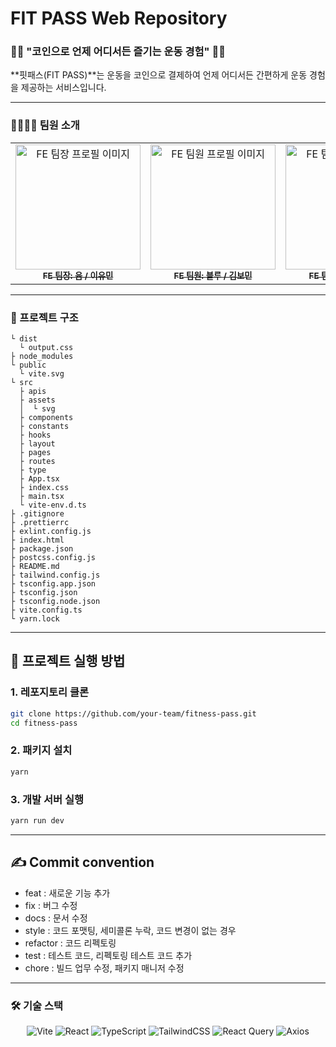 # FIT PASS Web Repository

### 🏋️‍♀️ "코인으로 언제 어디서든 즐기는 운동 경험" 🏋️‍♂️  
**핏패스(FIT PASS)**는 운동을 코인으로 결제하여 언제 어디서든 간편하게 운동 경험을 제공하는 서비스입니다.

---

### 👩‍👩‍👧‍👦 팀원 소개

<table>
  <tbody>
    <tr>
      <td align="center">
        <a href="https://github.com/Whatdoyumin">
          <img src="https://github.com/Whatdoyumin.png" width="200px" alt="FE 팀장 프로필 이미지"/><br />
          <sub><b>FE 팀장: 윰 / 이유민</b></sub>
        </a>
      </td>
      <td align="center">
        <a href="https://github.com/fsdffds">
          <img src="https://github.com/fsdffds.png" width="200px" alt="FE 팀원 프로필 이미지"/><br />
          <sub><b>FE 팀원: 블루 / 김보민</b></sub>
        </a>
      </td>
      <td align="center">
        <a href="https://github.com/dhdld">
          <img src="https://github.com/dhdld.png" width="200px" alt="FE 팀원 프로필 이미지"/><br />
          <sub><b>FE 팀원: 소피 / 김소연</b></sub>
        </a>
      </td>
      <td align="center">
        <a href="https://github.com/hansoojeongsj">
          <img src="https://github.com/hansoojeongsj.png" width="200px" alt="FE 팀원 프로필 이미지"/><br />
          <sub><b>FE 팀원: 크리 / 한수정</b></sub>
        </a>
      </td>
    </tr>
  </tbody>
</table>

---

### 📂 프로젝트 구조
```plaintext
└ dist
  └ output.css
├ node_modules
└ public
  └ vite.svg
└ src
  ├ apis
  ├ assets
  │  └ svg
  ├ components
  ├ constants
  ├ hooks
  ├ layout
  ├ pages
  ├ routes
  ├ type
  ├ App.tsx
  ├ index.css
  ├ main.tsx
  └ vite-env.d.ts
├ .gitignore
├ .prettierrc
├ exlint.config.js
├ index.html
├ package.json
├ postcss.config.js
├ README.md
├ tailwind.config.js
├ tsconfig.app.json
├ tsconfig.json
├ tsconfig.node.json
├ vite.config.ts
└ yarn.lock

```

---

## 🚀 프로젝트 실행 방법

### 1. **레포지토리 클론**
```bash
git clone https://github.com/your-team/fitness-pass.git
cd fitness-pass
```

### 2. 패키지 설치
```bash
yarn
```

### 3. 개발 서버 실행
```bash
yarn run dev
```

---

## ✍️ Commit convention

- feat : 새로운 기능 추가
- fix : 버그 수정
- docs : 문서 수정
- style : 코드 포맷팅, 세미콜론 누락, 코드 변경이 없는 경우
- refactor : 코드 리펙토링
- test : 테스트 코드, 리펙토링 테스트 코드 추가
- chore : 빌드 업무 수정, 패키지 매니저 수정

---

### 🛠 기술 스택
<p align="center">
  <img src="https://img.shields.io/badge/Vite-646CFF?style=for-the-badge&logo=vite&logoColor=white" alt="Vite"/>
  <img src="https://img.shields.io/badge/React-61DAFB?style=for-the-badge&logo=react&logoColor=black" alt="React"/>
  <img src="https://img.shields.io/badge/TypeScript-3178C6?style=for-the-badge&logo=typescript&logoColor=white" alt="TypeScript"/>
  <img src="https://img.shields.io/badge/TailwindCSS-06B6D4?style=for-the-badge&logo=tailwindcss&logoColor=white" alt="TailwindCSS"/>
  <img src="https://img.shields.io/badge/ReactQuery-FF4154?style=for-the-badge&logo=reactquery&logoColor=white" alt="React Query"/>
  <img src="https://img.shields.io/badge/Axios-5A29E4?style=for-the-badge&logo=axios&logoColor=white" alt="Axios"/>
  <img src="https://img.shields.io/badge/ReactRouterDom-CA4245?style=for-the-badge&logo=reactrouter&logoColor=white" alt="React Router Dom
</p>
<br />
    


